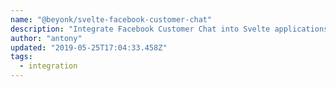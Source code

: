```yaml
---
name: "@beyonk/svelte-facebook-customer-chat"
description: "Integrate Facebook Customer Chat into Svelte applications."
author: "antony"
updated: "2019-05-25T17:04:33.458Z"
tags: 
  - integration
---
```

